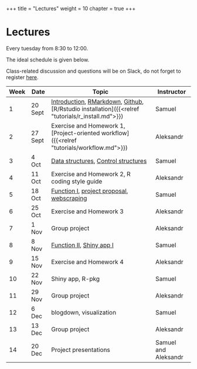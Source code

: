 +++
title = "Lectures"
weight = 10
chapter = true
+++

# Lectures

Every tuesday from 8:30 to 12:00.

The ideal schedule is given below. 

Class-related discussion and questions will be on Slack, do not forget to register [here](https://shiny.samorso.ch/fillingform/).

| Week | Date | Topic | Instructor |   
|---|---|---|---|   
| 1 | 20 Sept | [Introduction](https://ptds2022.github.io/class/lecture01), [RMarkdown](https://ptds2022.github.io/class/lecture02_markdown), [Github](https://ptds2022.github.io/class/lecture03_github), [R/Rstudio installation]({{<relref "tutorials/r_install.md">}}) | Samuel |   
| 2 | 27 Sept | Exercise and Homework 1, [Project-oriented workflow]({{<relref "tutorials/workflow.md">}}) | Aleksandr |
| 3 | 4 Oct | [Data structures](https://ptds2022.github.io/class/lecture04_datastructure), [Control structures](https://ptds2022.github.io/class/lecture05_controlstructure) | Samuel |
| 4 | 11 Oct | Exercise and Homework 2, R coding style guide | Aleksandr |
| 5 | 18 Oct | [Function I](https://ptds2022.github.io/class/lecture06_function), [project proposal](https://ptds2022.github.io/class/lecture07_project), [webscraping](https://ptds2022.github.io/class/lecture07_scrap) | Samuel |
| 6 | 25 Oct | Exercise and Homework 3 | Aleksandr | 
| 7 | 1 Nov | Group project | Aleksandr |
| 8 | 8 Nov| [Function II](https://ptds2022.github.io/class/lecture08_function), [Shiny app I](https://ptds2022.github.io/class/lecture09_shiny) | Samuel |
| 9 | 15 Nov | Exercise and Homework 4 | Aleksandr |
| 10 | 22 Nov | Shiny app, R-pkg | Samuel |
| 11 | 29 Nov | Group project | Aleksandr |
| 12 | 6 Dec | blogdown, visualization | Samuel | 
| 13 | 13 Dec | Group project | Aleksandr | 
| 14 | 20 Dec | Project presentations | Samuel and Aleksandr| 

